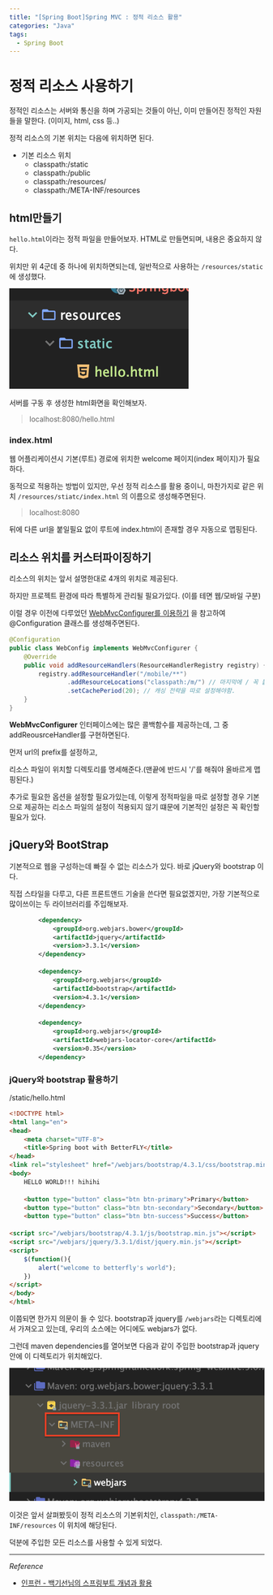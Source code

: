 ```yaml
---
title: "[Spring Boot]Spring MVC : 정적 리소스 활용"
categories: "Java"
tags:
  - Spring Boot
---
```


# 정적 리소스 사용하기

정적인 리소스는 서버와 통신을 하며 가공되는 것들이 아닌, 이미 만들어진 정적인 자원들을 말한다. (이미지, html, css 등..)

정적 리소스의 기본 위치는 다음에 위치하면 된다.

- 기본 리소스 위치
    - classpath:/static
    - classpath:/public
    - classpath:/resources/
    - classpath:/META-INF/resources

## html만들기

`hello.html`이라는 정적 파일을 만들어보자. HTML로 만들면되며, 내용은 중요하지 않다.

위치만 위 4군데 중 하나에 위치하면되는데, 일반적으로 사용하는 `/resources/static`에 생성했다.

![](/assets/images/study/dev/2019/springboot/14_static_html.png/)

서버를 구동 후 생성한 html화면을 확인해보자.

> localhost:8080/hello.html

### index.html

웹 어플리케이션시 기본(루트) 경로에 위치한 welcome 페이지(index 페이지)가 필요하다.

동적으로 적용하는 방법이 있지만, 우선 정적 리소스를 활용 중이니, 마찬가지로 같은 위치 `/resources/stiatc/index.html` 의 이름으로 생성해주면된다.

> localhost:8080

뒤에 다른 url을 붙일필요 없이 루트에 index.html이 존재할 경우 자동으로 맵핑된다.

## 리소스 위치를 커스터파이징하기

리소스의 위치는 앞서 설명한대로 4개의 위치로 제공된다.

하지만 프로젝트 환경에 따라 특별하게 관리될 필요가있다. (이를 테면 웹/모바일 구분)

이럴 경우 이전에 다루었던 [WebMvcConfigurer를 이용하기](http://better-dev.netlify.com/spring_7) 을 참고하여 @Configuration 클래스를 생성해주면된다.

~~~java
@Configuration
public class WebConfig implements WebMvcConfigurer {
    @Override
    public void addResourceHandlers(ResourceHandlerRegistry registry) {
        registry.addResourceHandler("/mobile/**")
                .addResourceLocations("classpath:/m/") // 마지막에 / 꼭 붙여줘야함.
                .setCachePeriod(20); // 캐싱 전략을 따로 설정해야함.
    }
}
~~~

**WebMvcConfigurer** 인터페이스에는 많은 콜백함수를 제공하는데, 그 중 addReousrceHandler를 구현하면된다.

먼저 url의 prefix를 설정하고,

리소스 파일이 위치할 디렉토리를 명세해준다.(맨끝에 반드시 '/'를 해줘야 올바르게 맵핑된다.)

추가로 필요한 옵션을 설정할 필요가있는데, 이렇게 정적파일을 따로 설정할 경우 기본으로 제공하는 리소스 파일의 설정이 적용되지 않기 떄문에 기본적인 설정은 꼭 확인할 필요가 있다.

## jQuery와 BootStrap

기본적으로 웹을 구성하는데 빠질 수 없는 리소스가 있다. 바로 jQuery와 bootstrap 이다.

직접 스타일을 다루고, 다른 프론트앤드 기술을 쓴다면 필요없겠지만, 가장 기본적으로 많이쓰이는 두 라이브러리를 주입해보자.

~~~xml
        <dependency>
            <groupId>org.webjars.bower</groupId>
            <artifactId>jquery</artifactId>
            <version>3.3.1</version>
        </dependency>

        <dependency>
            <groupId>org.webjars</groupId>
            <artifactId>bootstrap</artifactId>
            <version>4.3.1</version>
        </dependency>

        <dependency>
            <groupId>org.webjars</groupId>
            <artifactId>webjars-locator-core</artifactId>
            <version>0.35</version>
        </dependency>     
~~~


### jQuery와 bootstrap 활용하기

/static/hello.html

```html
<!DOCTYPE html>
<html lang="en">
<head>
    <meta charset="UTF-8">
    <title>Spring boot with BetterFLY</title>
</head>
<link rel="stylesheet" href="/webjars/bootstrap/4.3.1/css/bootstrap.min.css">
<body>
    HELLO WORLD!!! hihihi

    <button type="button" class="btn btn-primary">Primary</button>
    <button type="button" class="btn btn-secondary">Secondary</button>
    <button type="button" class="btn btn-success">Success</button>

<script src="/webjars/bootstrap/4.3.1/js/bootstrap.min.js"></script>
<script src="/webjars/jquery/3.3.1/dist/jquery.min.js"></script>
<script>
    $(function(){
        alert("welcome to betterfly's world");
    })
</script>
</body>
</html>
```

이쯤되면 한가지 의문이 들 수 있다. bootstrap과 jquery를 `/webjars`라는 디렉토리에서 가져오고 있는데, 우리의 소스에는 어디에도 webjars가 없다.

그런데 maven dependencies를 열어보면 다음과 같이 주입한 bootstrap과 jquery안에 이 디렉토리가 위치해있다.

![](/assets/images/study/dev/2019/springboot/14_jquery_webjars.png)

이것은 앞서 살펴봤듯이 정적 리소스의 기본위치인, `classpath:/META-INF/resources` 이 위치에 해당된다.

덕분에 주입한 모든 리소스를 사용할 수 있게 되었다.

---

*Reference*
- [인프런 - 백기선님의 스프링부트 개념과 활용](https://www.inflearn.com/course/%EC%8A%A4%ED%94%84%EB%A7%81%EB%B6%80%ED%8A%B8/)